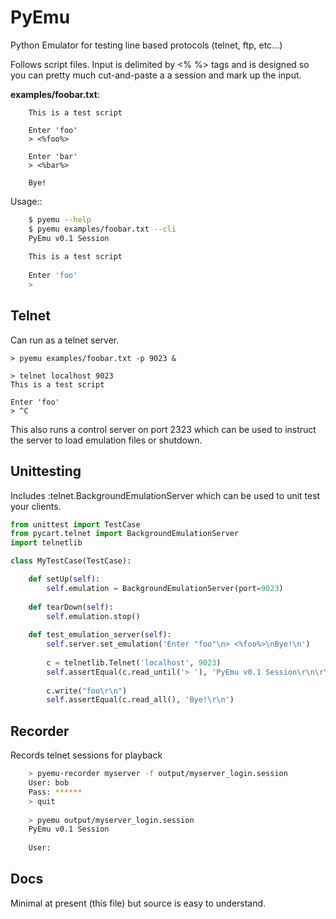 PyEmu
=====

Python Emulator for testing line based protocols (telnet, ftp, etc...)

Follows script files.  Input is delimited by <% %> tags and is designed so you can
pretty much cut-and-paste a a session and mark up the input.

**examples/foobar.txt**:

```
	This is a test script

	Enter 'foo'
	> <%foo%>

	Enter 'bar'
	> <%bar%>

	Bye!
```
	
Usage::
```bash
	$ pyemu --help
	$ pyemu examples/foobar.txt --cli
	PyEmu v0.1 Session
	
	This is a test script
	
	Enter 'foo'
	> 
```

Telnet
------
Can run as a telnet server.

	> pyemu examples/foobar.txt -p 9023 &
	
	> telnet localhost 9023
	This is a test script
	
	Enter 'foo'
	> ^C
	
This also runs a control server on port 2323 which can be used to instruct the server to load
emulation files or shutdown.

Unittesting
-----------

Includes :telnet.BackgroundEmulationServer which can be used to unit test your clients.

```python
from unittest import TestCase
from pycart.telnet import BackgroundEmulationServer
import telnetlib

class MyTestCase(TestCase):

	def setUp(self):
		self.emulation = BackgroundEmulationServer(port=9023)
		
	def tearDown(self):
		self.emulation.stop()
		
	def test_emulation_server(self):
		self.server.set_emulation('Enter "foo"\n> <%foo%>\nBye!\n')
		
		c = telnetlib.Telnet('localhost', 9023)
		self.assertEqual(c.read_until('> '), 'PyEmu v0.1 Session\r\n\r\nEnter "foo"\r\n> ')
		
		c.write("foo\r\n")
		self.assertEqual(c.read_all(), 'Bye!\r\n')
```

Recorder
--------
Records telnet sessions for playback

```bash
	> pyemu-recorder myserver -f output/myserver_login.session
	User: bob
	Pass: ******
	> quit
	
	> pyemu output/myserver_login.session
	PyEmu v0.1 Session
	
	User: 
```
		
Docs
----
Minimal at present (this file) but source is easy to understand.

